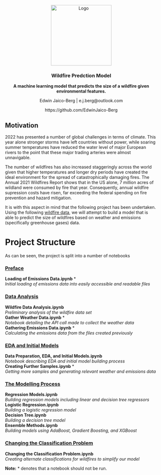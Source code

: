 <div align="center">
  <a href="https://github.com/EdwinJaico-Berg/final_project">
    <img src="https://cdn-icons-png.flaticon.com/512/3043/3043608.png" alt="Logo" width="200">
  </a>

  <h3 align="center">Wildfire Predction Model</h3>

  <p align="center">
    <strong>A machine learning model that predicts the size of a wildfire given environmental features.</strong>
  </p>
  <p align="center">
    Edwin Jaico-Berg | e.j.berg@outlook.com 
  </p>
  <p align="center">
      https://github.com/EdwinJaico-Berg 
  </p>
</div>

## Motivation

2022 has presented a number of global challenges in terms of climate. This year alone stronger storms have left countries without power, while soaring summer temperatures have reduced the water level of major European rivers to the point that these major trading arteries were almost unnavigable. 

The number of wildfires has also increased staggeringly across the world given that higher temperatures and longer dry periods have created the ideal environment for the spread of catastrophically damaging fires. The Annual 2021 Wildfires Report shows that in the US alone, 7 million acres of wildland were consumed by fire that year. Consequently, annual wildfire supression costs have risen, far exceeding the federal spending on fire prevention and hazard mitigation. 

It is with this aspect in mind that the following project has been undertaken. Using the following <a href='https://www.kaggle.com/datasets/rtatman/188-million-us-wildfires'>wildfire data</a>, we will attempt to build a model that is able to  predict the size of wildfires based on weather and emissions (specifically greenhouse gases) data. 

# Project Structure

As can be seen, the project is split into a number of notebooks 

### <u>Preface</u>
**Loading of Emissions Data.ipynb** * <br>
*Initial loading of emissions data into easily accessible and readable files*

### <u>Data Analysis</u>
**Wildfire Data Analysis.ipynb** <br>
*Preliminary analysis of the wildfire data set* <br>
**Gather Weather Data.ipynb** * <br>
*Notebook detailing the API call made to collect the weather data* <br>
**Gathering Emissions Data.ipynb** * <br>
*Calculating the emissions data from the files created previously* <br>

### <u>EDA and Initial Models</u>
**Data Preparation, EDA, and Initial Models.ipynb** <br>
*Notebook describing EDA and initial model building process* <br>
**Creating Further Samples.ipynb** * <br>
*Getting more samples and generating relevant weather and emissions data*<br>

### <u>The Modelling Process</u>
**Regression Models.ipynb**<br>
*Building regression models including linear and decision tree regressors*<br>
**Logistic Regression.ipynb**<br>
*Building a logistic regression model*<br>
**Decision Tree.ipynb**<br>
*Building a decision tree model*<br>
**Ensemble Methods.ipynb**<br>
*Building models using AdaBoost, Gradient Boosting, and XGBoost*<br>

### <u>Changing the Classification Problem</u>
**Changing the Classification Problem.ipynb**<br>
*Creating alternate classifications for wildfires to simplify our model*

**Note:** * denotes that a notebook should not be run.